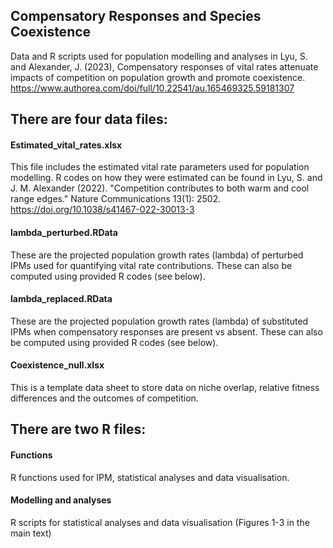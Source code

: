 ## Compensatory Responses and Species Coexistence
Data and R scripts used for population modelling and analyses in Lyu, S. and Alexander, J. (2023), Compensatory responses of vital rates attenuate impacts of competition on population growth and promote coexistence.
https://www.authorea.com/doi/full/10.22541/au.165469325.59181307

## There are four data files: 
#### Estimated_vital_rates.xlsx  
This file includes the estimated vital rate parameters used for population modelling. R codes on how they were estimated can be found in Lyu, S. and J. M. Alexander (2022). "Competition contributes to both warm and cool range edges." Nature Communications 13(1): 2502. https://doi.org/10.1038/s41467-022-30013-3

#### lambda_perturbed.RData  
These are the projected population growth rates (lambda) of perturbed IPMs used for quantifying vital rate contributions. These can also be computed using provided R codes (see below). 

#### lambda_replaced.RData
These are the projected population growth rates (lambda) of substituted IPMs when compensatory responses are present vs absent. These can also be computed using provided R codes (see below). 

#### Coexistence_null.xlsx
This is a template data sheet to store data on niche overlap, relative fitness differences and the outcomes of competition.

## There are two R files:
#### Functions  
R functions used for IPM, statistical analyses and data visualisation.

#### Modelling and analyses
R scripts for statistical analyses and data visualisation (Figures 1-3 in the main text)

